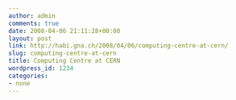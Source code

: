 ```yaml
---
author: admin
comments: true
date: 2008-04-06 21:11:28+00:00
layout: post
link: http://habi.gna.ch/2008/04/06/computing-centre-at-cern/
slug: computing-centre-at-cern
title: Computing Centre at CERN
wordpress_id: 1234
categories:
- none
---
```



